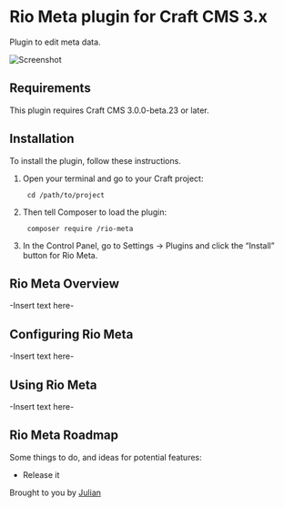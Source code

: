 # Rio Meta plugin for Craft CMS 3.x

Plugin to edit meta data.

![Screenshot](resources/img/plugin-logo.png)

## Requirements

This plugin requires Craft CMS 3.0.0-beta.23 or later.

## Installation

To install the plugin, follow these instructions.

1. Open your terminal and go to your Craft project:

        cd /path/to/project

2. Then tell Composer to load the plugin:

        composer require /rio-meta

3. In the Control Panel, go to Settings → Plugins and click the “Install” button for Rio Meta.

## Rio Meta Overview

-Insert text here-

## Configuring Rio Meta

-Insert text here-

## Using Rio Meta

-Insert text here-

## Rio Meta Roadmap

Some things to do, and ideas for potential features:

* Release it

Brought to you by [Julian ](https://julianhumm.com)
